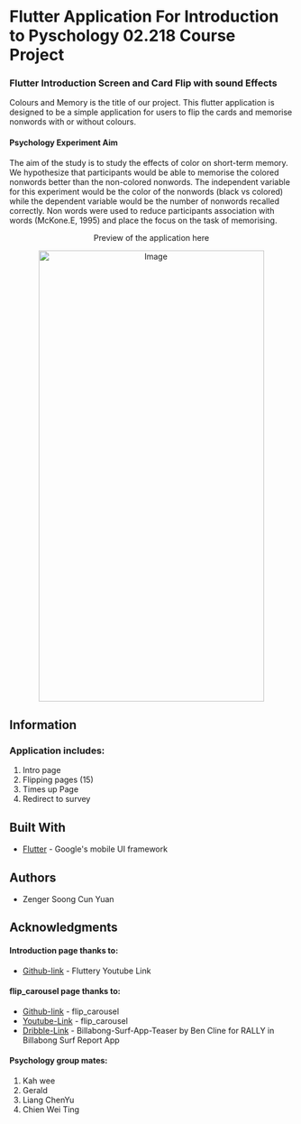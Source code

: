 # Flutter Application For Introduction to Pyschology 02.218 Course Project   
### Flutter Introduction Screen and Card Flip with sound Effects
Colours and Memory is the title of our project. This flutter application is designed to be a simple application for users to flip the cards and memorise nonwords with or without colours. 
#### Psychology Experiment Aim
The aim of the study is to study the effects of color on short-term memory. We hypothesize that participants would be able to memorise the colored nonwords better than the non-colored nonwords. The independent variable for this experiment would be the color of the nonwords (black vs colored) while the dependent variable would be the number of nonwords recalled correctly. Non words were used to reduce participants association with words (McKone.E, 1995) and place the focus on the task of memorising. 

<p align="center">
Preview of the application here
    </p>

<p align="center">
    <img src="Animation.gif" alt="Image" width="400px" height="800px" />
</p>

## Information
### Application includes:
1. Intro page 
2. Flipping pages (15)
3. Times up Page
4. Redirect to survey

## Built With
* [Flutter](https://flutter.dev/) - Google's mobile UI framework

## Authors
* Zenger Soong Cun Yuan

## Acknowledgments
#### Introduction page thanks to:
* [Github-link](https://github.com/aagarwal1012/IntroViews-Flutter) - Fluttery Youtube Link

#### flip_carousel page thanks to:
* [Github-link](https://github.com/matthew-carroll/flutter_ui_challenge_flip_carousel) - flip_carousel
* [Youtube-Link](https://www.youtube.com/watch?v=sWkysCKh2uY) - flip_carousel
* [Dribble-Link](https://dribbble.com/shots/2383984-Billabong-Surf-App-Teaser) - Billabong-Surf-App-Teaser by Ben Cline for RALLY in Billabong Surf Report App

#### Psychology group mates:
1. Kah wee
2. Gerald
3. Liang ChenYu
4. Chien Wei Ting
